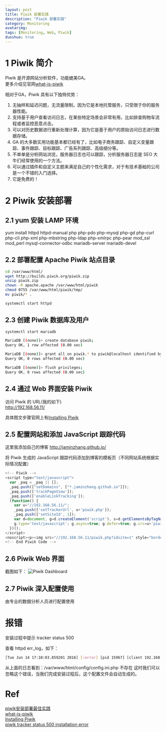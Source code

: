 ```yaml
---
layout: post
title: Piwik 部署实践
description: "Piwik 部署实践"
category: Monitoring
avatarimg: 
tags: [Monitoring, Web, Piwik]
duoshuo: true
---
```


# 1 Piwik 简介

Piwik 是开源网站分析软件，功能媲美GA。  
更多介绍见官网[what-is-piwik](https://piwik.org/what-is-piwik/)  


相对于GA，Piwik 具有以下独特优势：

1. 无抽样和延迟问题，无流量限制，因为它是本地托管服务，只受限于你的服务器性能。
2. 支持基于用户查看访问日志，在某些特定场景会非常有用，比如排查购物车流程或者监控恶意点击。
3. 可以对历史数据进行重新处理计算，因为它是基于用户的原始访问日志进行数据存储。
4. GA 的大多数实用功能基本都已经有了，比如电子商务跟踪、自定义变量跟踪、事件跟踪、目标跟踪、广告系列跟踪、高级细分等。
5. 不单单是分析网站浏览，服务器日志也可以跟踪，分析服务器日志是 SEO 大牛们经常使用的一个方法。
6. 可以通过插件和自定义主题来满足自己的个性化需求，对于有技术基础的公司是一个不错的入门选择。
7. 它是免费的！


# 2 Piwik 安装部署

## 2.1 yum 安装 LAMP 环境

>
yum install httpd httpd-manual php php-pdo php-mysql php-gd php-curl php-cli php-xml php-mbstring php-ldap php-xmlrpc php-pear mod_ssl mod_perl mysql-connector-odbc mariadb-server mariadb-devel

## 2.2 部署配置 Apache Piwik 站点目录

```bash
cd /var/www/html/
wget http://builds.piwik.org/piwik.zip
unzip piwik.zip
chown -R apache.apache /var/www/html/piwik
chmod 0755 /var/www/html/piwik/tmp/
mv piwik/* .

systemctl start httpd
```    

## 2.3 创建 Piwik 数据库及用户

```bash
systemctl start mariadb

MariaDB [(none)]> create database piwik;
Query OK, 1 row affected (0.00 sec)

MariaDB [(none)]> grant all on piwik.* to piwik@localhost identified by 'piwik';
Query OK, 0 rows affected (0.00 sec)

MariaDB [(none)]> flush privileges;
Query OK, 0 rows affected (0.00 sec)
```    

## 2.4 通过 Web 界面安装 Piwik

访问 Piwik 的 URL(我的如下)  
http://192.168.56.11/

具体图文步骤官网上有[Installing Piwik](https://piwik.org/docs/installation/)  

## 2.5 配置网站和添加 JavaScript 跟踪代码

这里我添加自己的博客 http://jaminzhang.github.io/

将 Piwik 生成的 JavaScript 跟踪代码添加到博客的模板页（不同网站系统根据实际情况配置）

```javascript
<!-- Piwik -->
<script type="text/javascript">
  var _paq = _paq || [];
  _paq.push(["setDomains", ["*.jaminzhang.github.io"]]);
  _paq.push(['trackPageView']);
  _paq.push(['enableLinkTracking']);
  (function() {
    var u="//192.168.56.11/";
    _paq.push(['setTrackerUrl', u+'piwik.php']);
    _paq.push(['setSiteId', 1]);
    var d=document, g=d.createElement('script'), s=d.getElementsByTagName('script')[0];
    g.type='text/javascript'; g.async=true; g.defer=true; g.src=u+'piwik.js'; s.parentNode.insertBefore(g,s);
  })();
</script>
<noscript><p><img src="//192.168.56.11/piwik.php?idsite=1" style="border:0;" alt="" /></p></noscript>
<!-- End Piwik Code -->
```    
## 2.6 Piwik Web 界面

截图如下：
![Piwik Dashboard](https://raw.githubusercontent.com/JaminZhang/jaminzhang.github.io/master/images/Piwik-01.png)  

## 2.7 Piwik 深入配置使用

由专业的数据分析人员进行配置使用


# 报错 

安装过程中提示 tracker status 500

查看 httpd err_log，如下：

```bash
[Tue Jun 14 17:10:03.859201 2016] [:error] [pid 15967] [client 192.168.56.1:49170] PHP Fatal error:  Uncaught exception 'Exception' with message 'The configuration file {/var/www/html/config/config.ini.php} has not been found or could not be read.' in /var/www/html/core/Application/Kernel/EnvironmentValidator.php:63\nStack trace:\n#0 /var/www/html/core/Application/Kernel/EnvironmentValidator.php(44): Piwik\\Application\\Kernel\\EnvironmentValidator->checkConfigFileExists('/var/www/html/c...', false)\n#1 /var/www/html/core/Application/Environment.php(185): Piwik\\Application\\Kernel\\EnvironmentValidator->validate()\n#2 /var/www/html/core/Application/Environment.php(94): Piwik\\Application\\Environment->validateEnvironment()\n#3 /var/www/html/piwik.php(56): Piwik\\Application\\Environment->init()\n#4 {main}\n  thrown in /var/www/html/core/Application/Kernel/EnvironmentValidator.php on line 63
```   
从上面的日志看到：/var/www/html/config/config.ini.php 不存在
这时我们可以忽略这个错误，当我们完成安装过程后，这个配置文件会自动生成的。


# Ref
[piwik安装部署最佳实践](http://www.xuliangwei.com/xubusi/522.html)  
[what-is-piwik](https://piwik.org/what-is-piwik/)   
[Installing Piwik](https://piwik.org/docs/installation/)  
[piwik tracker status 500 installation error](http://stackoverflow.com/questions/33870884/piwik-tracker-status-500-installation-error)  
